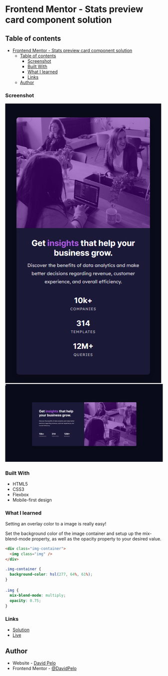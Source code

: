 # Frontend Mentor - Stats preview card component solution

## Table of contents

- [Frontend Mentor - Stats preview card component solution](#frontend-mentor---stats-preview-card-component-solution)
  - [Table of contents](#table-of-contents)
    - [Screenshot](#screenshot)
    - [Built With](#built-with)
    - [What I learned](#what-i-learned)
    - [Links](#links)
  - [Author](#author)

### Screenshot

![Stats Preview Card Component Mobile](./mobile-screenshot.png)
![Stats Preview Card Component Desktop](./desktop-screenshot.png)

### Built With

- HTML5
- CSS3
- Flexbox
- Mobile-first design

### What I learned

Setting an overlay color to a image is really easy!

Set the background color of the image container and setup up the mix-blend-mode property, as well as the opacity property to your desired value.

```html
<div class="img-container">
  <img class="img" />
</div>
```

```css
.img-container {
  background-color: hsl(277, 64%, 61%);
}

.img {
  mix-blend-mode: multiply;
  opacity: 0.75;
}
```

### Links

- [Solution](https://www.frontendmentor.io/solutions/stats-preview-card-component-N0w9hd4euT)
- [Live](https://dancing-salmiakki-2d3938.netlify.app/)

## Author

- Website - [David Pelo](https://www.davidpelo.com)
- Frontend Mentor - [@DavidPelo](https://www.frontendmentor.io/profile/DavidPelo)
